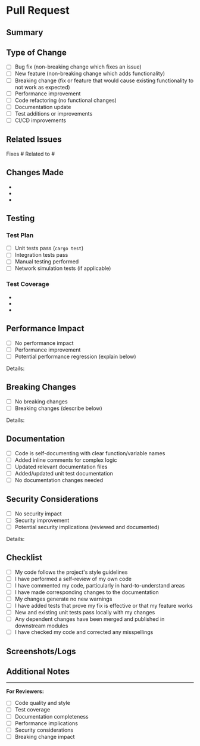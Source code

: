 # Pull Request

## Summary

<!-- Provide a brief summary of the changes in this PR -->

## Type of Change

<!-- Mark the relevant option with an "x" -->

- [ ] Bug fix (non-breaking change which fixes an issue)
- [ ] New feature (non-breaking change which adds functionality)
- [ ] Breaking change (fix or feature that would cause existing functionality to not work as expected)
- [ ] Performance improvement
- [ ] Code refactoring (no functional changes)
- [ ] Documentation update
- [ ] Test additions or improvements
- [ ] CI/CD improvements

## Related Issues

<!-- Link to related issues using "Fixes #123" or "Closes #123" -->

Fixes #
Related to #

## Changes Made

<!-- Describe the changes made in this PR -->

-
-
-

## Testing

<!-- Describe how you tested your changes -->

### Test Plan

- [ ] Unit tests pass (`cargo test`)
- [ ] Integration tests pass
- [ ] Manual testing performed
- [ ] Network simulation tests (if applicable)

### Test Coverage

<!-- Describe what you tested -->

-
-
-

## Performance Impact

<!-- If applicable, describe any performance implications -->

- [ ] No performance impact
- [ ] Performance improvement
- [ ] Potential performance regression (explain below)

Details:

## Breaking Changes

<!-- If this introduces breaking changes, describe them here -->

- [ ] No breaking changes
- [ ] Breaking changes (describe below)

Details:

## Documentation

<!-- Check all that apply -->

- [ ] Code is self-documenting with clear function/variable names
- [ ] Added inline comments for complex logic
- [ ] Updated relevant documentation files
- [ ] Added/updated unit test documentation
- [ ] No documentation changes needed

## Security Considerations

<!-- Describe any security implications -->

- [ ] No security impact
- [ ] Security improvement
- [ ] Potential security implications (reviewed and documented)

Details:

## Checklist

<!-- Please check all items that apply -->

- [ ] My code follows the project's style guidelines
- [ ] I have performed a self-review of my own code
- [ ] I have commented my code, particularly in hard-to-understand areas
- [ ] I have made corresponding changes to the documentation
- [ ] My changes generate no new warnings
- [ ] I have added tests that prove my fix is effective or that my feature works
- [ ] New and existing unit tests pass locally with my changes
- [ ] Any dependent changes have been merged and published in downstream modules
- [ ] I have checked my code and corrected any misspellings

## Screenshots/Logs

<!-- If applicable, add screenshots or logs to help explain your changes -->

## Additional Notes

<!-- Any additional information, concerns, or notes for reviewers -->

---

**For Reviewers:**

- [ ] Code quality and style
- [ ] Test coverage
- [ ] Documentation completeness
- [ ] Performance implications
- [ ] Security considerations
- [ ] Breaking change impact